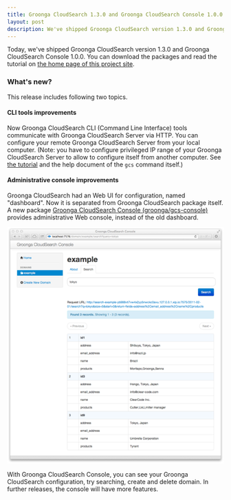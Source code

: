 ```yaml
---
title: Groonga CloudSearch 1.3.0 and Groonga CloudSearch Console 1.0.0 is out!
layout: post
description: We've shipped Groonga CloudSearch version 1.3.0 and Groonga CloudSearch Console 1.0.0. New features come with the release!
---
```


Today, we've shipped Groonga CloudSearch version 1.3.0 and Groonga CloudSearch Console 1.0.0.
You can download the packages and read the tutorial on [the home page of this project site](/).

### What's new?

This release includes following two topics.

#### CLI tools improvements

Now Groonga CloudSearch CLI (Command Line Interface) tools communicate with Groonga CloudSearch Server via HTTP.
You can configure your remote Groonga CloudSearch Server from your local computer.
(Note: you have to configure privileged IP range of your Groonga CloudSearch Server to allow to configure itself from another computer. See [the tutorial](/tutorial/) and the help document of the `gcs` command itself.)

#### Administrative console improvements

Groonga CloudSearch had an Web UI for configuration, named "dashboard".
Now it is separated from Groonga CloudSearch package itself.
A new package [Groonga CloudSearch Console (groonga/gcs-console)](https://github.com/groonga/gcs-console) provides administrative Web console, instead of the old dashboard.

<img src="/images/gcs-console-image.png">

With Groonga CloudSearch Console, you can see your Groonga CloudSearch configuration, try searching, create and delete domain. In further releases, the console will have more features.

